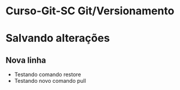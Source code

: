 # Curso-Git-SC Git/Versionamento

# Salvando alterações

## Nova linha
* Testando comando restore
* Testando novo comando pull
